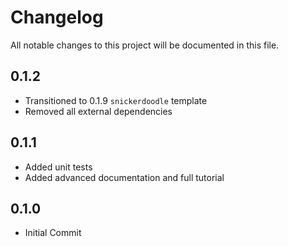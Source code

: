 # Changelog

All notable changes to this project will be documented in this file.

<!-- insertion marker -->

## 0.1.2

* Transitioned to 0.1.9 `snickerdoodle` template
* Removed all external dependencies

## 0.1.1

* Added unit tests
* Added advanced documentation and full tutorial

## 0.1.0

* Initial Commit
